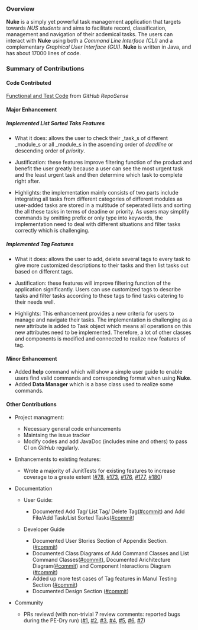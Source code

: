 ### Overview
**Nuke** is a simply yet powerful task management application that targets towards _NUS students_ and aims to facilitate record, classification, management and navigation of their acdemical tasks. The users can interact with **Nuke** using both a _Command Line Interface (CLI)_ and a complementary _Graphical User Interface (GUI)_. **Nuke** is written in Java, and has about 17000 lines of code.


### Summary of Contributions

#### Code Contributed

[Functional and Test Code](https://nus-cs2113-ay1920s2.github.io/tp-dashboard/#breakdown=true&search=HAOYUN49&sort=totalCommits%20dsc&sortWithin=title&since=2020-03-01&timeframe=commit&mergegroup=false&groupSelect=groupByNone&tabOpen=true&tabType=authorship&tabAuthor=HAOYUN49&tabRepo=AY1920S2-CS2113T-T13-2%2Ftp%5Bmaster%5D) from _GitHub RepoSense_ 


#### Major Enhancement

##### Implemented List Sorted Taks Features
- What it does: allows the user to check their _task_s of different _module_s or all _module_s in the ascending order of _deadline_ or descending order of _priority_.

- Justification: these features improve filtering function of the product and benefit the user greatly because a user can see the most urgent task and the least urgent task and then determine which task to complete right after.

- Highlights: the implementation mainly consists of two parts include integrating all tasks from different categories of different modules as user-added tasks are stored in a multitude of seperated lists and sorting the all these tasks in terms of deadine or priority. As users may simplify commands by omitting prefix or only type into keywords, the implementation need to deal with different situations and filter tasks correctly which is challenging.

##### Implemented Tag Features
- What it does: allows the user to add, delete several tags to every task to give more customized descriptions to their tasks and then list tasks out based on different tags.

- Justification: these features will improve filtering function of the application significantly. Users can use customized tags to describe tasks and filter tasks according to these tags to find tasks catering to their needs well.

- Highlights: This enhancement provides a new criteria for users to manage and navigate their tasks. The implementation is challenging as a new attribute is added to Task object which means all operations on this new attributes need to be implemented. Therefore, a lot of other classes and components is modified and connected to realize new features of tag.


#### Minor Enhancement
- Added **help** command which will show a simple user guide to enable users find valid commands and corresponding format when using **Nuke**.
- Added **Data Manager** which is a base class used to realize some commands. 

#### Other Contributions
- Project managment:
  - Necessary general code enhancements
  - Maintaing the issue tracker
  - Modify codes and add JavaDoc (includes mine and others) to pass CI on _GitHub_ regularly.
  
- Enhancements to existing features:
  - Wrote a majority of JunitTests for existing features to increase coverage to a greate extent ([#78](https://github.com/AY1920S2-CS2113T-T13-2/tp/pull/78/files), [#173](https://github.com/AY1920S2-CS2113T-T13-2/tp/pull/173), [#176](https://github.com/AY1920S2-CS2113T-T13-2/tp/pull/176), [#177](https://github.com/AY1920S2-CS2113T-T13-2/tp/pull/176), [#180](https://github.com/AY1920S2-CS2113T-T13-2/tp/pull/180))

- Documentation
  - User Guide:
    - Documented Add Tag/ List Tag/ Delete Tag([#commit](https://github.com/AY1920S2-CS2113T-T13-2/tp/commit/19c7a70cce7e9fa5ad4e896f60704da4406dbaf0#diff-e3e2a9bfd88566b05001b02a3f51d286)) and Add File/Add Task/List Sorted Tasks([#commit](https://github.com/HAOYUN49/tp/commit/d3d542b81d2474459d570576b182ab026c99f7cd#diff-572f9bedcb201b96c74241fb42e29fcf))
    
  - Developer Guide
    - Documented User Stories Section of Appendix Section. ([#commit](https://github.com/AY1920S2-CS2113T-T13-2/tp/commit/37d6f8373731cdc34af91d98e1a713c1eb0e0048#diff-2fff7a74a4bc5eedf2b5dfeb29633018))
    - Documented Class Diagrams of Add Command Classes and List Command Classes([#commit](https://github.com/AY1920S2-CS2113T-T13-2/tp/commit/4d6011dd18122f897b17964a0f1c0e1064b5671f#diff-2fff7a74a4bc5eedf2b5dfeb29633018)), Documented Arichitecture Diagram([#commit](https://github.com/AY1920S2-CS2113T-T13-2/tp/commit/8973f3a786d2510e878e2e08e1dc37089e31725f#diff-2fff7a74a4bc5eedf2b5dfeb29633018)) and Component Interactions Diagram ([#commit](https://github.com/AY1920S2-CS2113T-T13-2/tp/commit/93c4d6284eaf3d127716372dabf3255df76c2f55#diff-2fff7a74a4bc5eedf2b5dfeb29633018))
    - Added up more test cases of Tag features in Manul Testing Section ([#commit](https://github.com/AY1920S2-CS2113T-T13-2/tp/commit/f5bccec92b600f2709ac457bd600da017a2ca2ba#diff-2fff7a74a4bc5eedf2b5dfeb29633018))
    - Documented Design Section ([#commit](https://github.com/AY1920S2-CS2113T-T13-2/tp/commit/51b6430a509a876b5e5de816b99c8c72f18d59c1#diff-2fff7a74a4bc5eedf2b5dfeb29633018))
    
- Community
  - PRs reviewd (with non-trivial 7 review comments: reported bugs during the PE-Dry run) ([#1](https://github.com/HAOYUN49/ped/issues/1), [#2](https://github.com/HAOYUN49/ped/issues/2), [#3](https://github.com/HAOYUN49/ped/issues/3), [#4](https://github.com/HAOYUN49/ped/issues/4), [#5](https://github.com/HAOYUN49/ped/issues/5), [#6](https://github.com/HAOYUN49/ped/issues/6), [#7](https://github.com/HAOYUN49/ped/issues/7))
